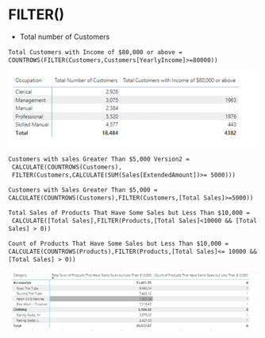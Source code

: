 # FILTER\(\)

* Total number of Customers

```text
Total Customers with Income of $80,000 or above = 
COUNTROWS(FILTER(Customers,Customers[YearlyIncome]>=80000))
```

![](.gitbook/assets/image%20%2877%29.png)

```text
Customers with sales Greater Than $5,000 Version2 =
 CALCULATE(COUNTROWS(Customers),
 FILTER(Customers,CALCULATE(SUM(Sales[ExtendedAmount])>= 5000)))
```

```text
Customers with Sales Greater Than $5,000 = 
CALCULATE(COUNTROWS(Customers),FILTER(Customers,[Total Sales]>=5000))
```

```text
Total Sales of Products That Have Some Sales but Less Than $10,000 =
 CALCULATE([Total Sales],FILTER(Products,[Total Sales]<10000 && [Total Sales] > 0))
```

```text
Count of Products That Have Some Sales but Less Than $10,000 = 
CALCULATE(COUNTROWS(Products),FILTER(Products,[Total Sales]<= 10000 && [Total Sales] > 0))
```

![](.gitbook/assets/image%20%2823%29.png)



